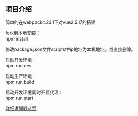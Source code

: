 ## 项目介绍    

简单的在webpack4.23.1下对vue2.5.17的搭建

fork到本地安装：          
npm install        

修改package.json文件scripts中ip地址为本机地址。或直接删除。       
  
启动开发环境：   
npm run dev     

启动生产环境：     
npm run build     

启动开发环境同时开启代理：      
npm run start     

[详细讲解戳这里](https://github.com/zyf711/my-study/blob/master/js-course.md#66)       

















